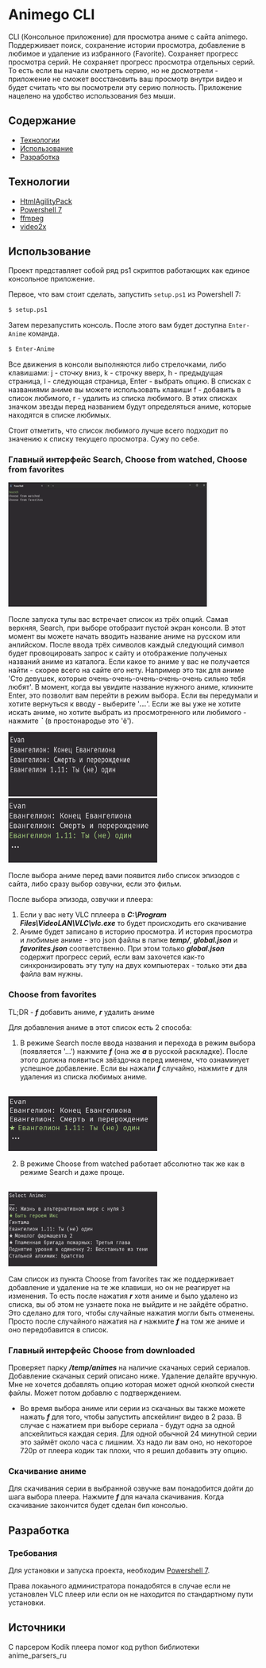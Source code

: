 # Animego CLI
CLI (Консольное приложение) для просмотра аниме с сайта animego. Поддерживает поиск, сохранение истории просмотра, добавление в любимое и удаление из избранного (Favorite). Сохраняет прогресс просмотра серий. Не сохраняет прогресс просмотра отдельных серий. То есть если вы начали смотреть серию, но не досмотрели - приложение не сможет восстановить ваш просмотр внутри видео и будет считать что вы посмотрели эту серию полность. Приложение нацелено на удобство использования без мыши.

## Содержание
- [Технологии](#технологии)
- [Использование](#использование)
- [Разработка](#разработка)

## Технологии
- [HtmlAgilityPack](https://html-agility-pack.net/)
- [Powershell 7](https://learn.microsoft.com/ru-ru/powershell/scripting/install/installing-powershell-on-windows?view=powershell-7.5)
- [ffmpeg](https://www.gyan.dev/ffmpeg/)
- [video2x](https://github.com/k4yt3x/video2x)

## Использование
Проект представляет собой ряд ps1 скриптов работающих как единое консольное приложение.

Первое, что вам стоит сделать, запустить `setup.ps1` из Powershell 7:
```sh
$ setup.ps1
```

Затем перезапустить консоль. После этого вам будет доступна `Enter-Anime` команда.
```sh
$ Enter-Anime
```

Все движения в консоли выполняются либо стрелочками, либо клавишами: j - сточку вниз, k - строчку вверх, h - предыдущая страница, l - следующая страница, Enter - выбрать опцию. В списках с названиями аниме вы можете использовать клавиши f - добавить в список любимого, r - удалить из списка любимого. В этих списках значком звезды перед названием будут определяться аниме, которые находятся в списке любимых.

Стоит отметить, что список любимого лучше всего подходит по значению к списку текущего просмотра. Сужу по себе.

### Главный интерфейс Search, Choose from watched, Choose from favorites

<img src="images/mainInterface.png" width="400" height="250" />

После запуска тулы вас встречает список из трёх опций. Самая верхняя, Search, при выборе отобразит пустой экран консоли. В этот момент вы можете начать вводить название аниме на русском или анлийском. После ввода трёх символов каждый следующий символ будет провоцировать запрос к сайту и отображение полученых названий аниме из каталога. Если какое то аниме у вас не получается найти - скорее всего на сайте его нету. Например это так для аниме 'Сто девушек, которые очень-очень-очень-очень-очень сильно тебя любят'. В момент, когда вы увидите название нужного аниме, кликните Enter, это позволит вам перейти в режим выбора. Если вы передумали и хотите вернуться к вводу - выберите '***...***'. Если же вы уже не хотите искать аниме, но хотите выбрать из просмотренного или любимого - нажмите ***`*** (в простонародье это 'ё').

<img src="images/searchInput.png" width="300" height="130">
<img src="images/searchSelect.png" width="300" height="130">

После выбора аниме перед вами появится либо список эпизодов с сайта, либо сразу выбор озвучки, если это фильм.

После выбора эпизода, озвучки и плеера:

1. Если у вас нету VLC пплеера в ***C:\Program Files\VideoLAN\VLC\vlc.exe*** то будет происходить его скачивание
2. Аниме будет записано в историю просмотра. И история просмотра и любимые аниме - это json файлы в папке ***temp/***, ***global.json*** и ***favorites.json*** соответственно. При этом только ***global.json*** содержит прогресс серий, если вам захочется как-то синхронизировать эту тулу на двух компьютерах - только эти два файла вам нужны.

### Choose from favorites

TL;DR - ***f*** добавить аниме, ***r*** удалить аниме

Для добавления аниме в этот список есть 2 способа:

1. В режиме Search после ввода названия и перехода в режим выбора (появляется '...') нажмите ***f*** (она же ***а*** в русской раскладке). После этого должна появиться звёздочка перед именем, что ознаминует успешное добавление. Если вы нажали ***f*** случайно, нажмите ***r*** для удаления из списка любимых аниме.
<br>
<img src="images/searchFavorite.png" width="300" height="110">

2. В режиме Choose from watched работает абсолютно так же как в режиме Search и даже проще.
<br>
<img src="images/watchedFavorite.png" width="300" height="150">

Сам список из пункта Choose from favorites так же поддерживает добавление и удаление на те же клавиши, но он не реагирует на изменения. То есть после нажатия ***r*** хотя аниме и было удалено из списка, вы об этом не узнаете пока не выйдите и не зайдёте обратно. Это сделано для того, чтобы случайные нажатия могли быть отменены. Просто после случайного нажатия на ***r*** нажмите ***f*** на том же аниме и оно передобавится в список.

### Главный интерфейс Choose from downloaded

Проверяет парку ***/temp/animes*** на наличие скачаных серий сериалов. Добавление скачаных серий описано ниже. Удаление делайте вручную. Мне не хочется добавлять опцию которая может одной кнопкой снести файлы. Может потом добавлю с подтверждением.

- Во время выбора аниме или серии из скачаных вы также можете нажать ***f*** для того, чтобы запустить апскейлинг видео в 2 раза. В случае с нажатием при выборе сериала - будут одна за одной апскейлиться каждая серия. Для одной обычной 24 минутной серии это займёт около часа с лишним. Хз надо ли вам оно, но некоторое 720p от плеера кодик так плохи, что я решил добавить эту опцию.

### Скачивание аниме

Для скачивания серии в выбранной озвучке вам понадобится дойти до шага выбора плеера. Нажмите ***f*** для начала скачивания. Когда скачивание закончится будет сделан бип консолью.

## Разработка

### Требования
Для установки и запуска проекта, необходим [Powershell 7](https://learn.microsoft.com/ru-ru/powershell/scripting/install/installing-powershell-on-windows?view=powershell-7.5).

Права локаьного администратора понадобятся в случае если не установлен VLC плеер или если он не находится по стандартному пути установки.

## Источники
С парсером Kodik плеера помог код python библиотеки anime_parsers_ru